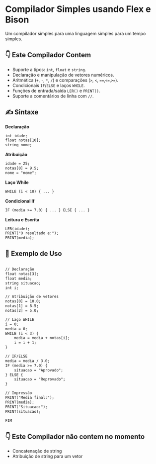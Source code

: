 # Compilador Simples usando Flex e Bison
Um compilador simples para uma linguagem simples para um tempo simples.

## 👇 Este Compilador Contem

- Suporte a tipos: `int`, `float` e `string`.
- Declaração e manipulação de vetores numéricos.
- Aritmética (`+`, `-`, `*`, `/`) e comparações (`>`, `<`, `==`,`<=`,`>=`).
- Condicionais `IF`/`ELSE` e laços `WHILE`.
- Funções de entrada/saída `LER()` e `PRINT()`.
- Suporte a comentários de linha com `//`.

## ✍ Sintaxe

**Declaração** 
```txt
int idade;
float notas[10];
string nome;
```
**Atribuição**
```txt
idade = 25;
notas[0] = 9.5;
nome = "nome";
```
**Laço While**
```txt
WHILE (i < 10) { ... }
```
**Condicional If** 
```txt
IF (media >= 7.0) { ... } ELSE { ... }
```
**Leitura e Escrita** 
```txt
LER(idade);
PRINT("O resultado e:");
PRINT(media);
```

## 💾 Exemplo de Uso
```txt

// Declaração 
float notas[3];
float media;
string situacao;
int i;

// Atribuição de vetores
notas[0] = 10.0;
notas[1] = 8.5;
notas[2] = 5.0;

// Laço WHILE 
i = 0;
media = 0;
WHILE (i < 3) {
    media = media + notas[i];
    i = i + 1;
}

// IF/ELSE
media = media / 3.0;
IF (media >= 7.0) {
    situacao = "Aprovado";
} ELSE {
    situacao = "Reprovado";
}

// Impressão 
PRINT("Media final:");
PRINT(media);
PRINT("Situacao:");
PRINT(situacao);

FIM
```

## 👇 Este Compilador não contem no momento

- Concatenação de string
- Atribuição de string para um vetor
